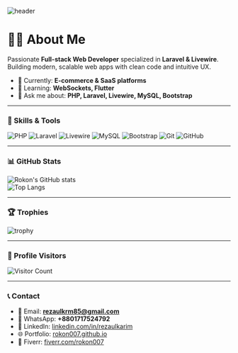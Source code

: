 ![header](https://capsule-render.vercel.app/api?type=waving&color=gradient&height=200&section=header&text=Hi%20👋,%20I'm%20Rokon%20|%20Full-stack%20Developer&fontSize=28&fontColor=fff&animation=fadeIn&fontAlignY=35)

# 👨‍💻 About Me
Passionate **Full-stack Web Developer** specialized in **Laravel & Livewire**. Building modern, scalable web apps with clean code and intuitive UX.

- 🔭 Currently: **E-commerce & SaaS platforms**  
- 🌱 Learning: **WebSockets, Flutter**  
- 💬 Ask me about: **PHP, Laravel, Livewire, MySQL, Bootstrap**  

---

### 🚀 Skills & Tools
![PHP](https://img.shields.io/badge/PHP-777BB4?style=for-the-badge&logo=php&logoColor=white)
![Laravel](https://img.shields.io/badge/Laravel-FF2D20?style=for-the-badge&logo=laravel&logoColor=white)
![Livewire](https://img.shields.io/badge/Livewire-4E56A6?style=for-the-badge&logo=laravel&logoColor=white)
![MySQL](https://img.shields.io/badge/MySQL-005C84?style=for-the-badge&logo=mysql&logoColor=white)
![Bootstrap](https://img.shields.io/badge/Bootstrap-563D7C?style=for-the-badge&logo=bootstrap&logoColor=white)
![Git](https://img.shields.io/badge/Git-F05033?style=for-the-badge&logo=git&logoColor=white)
![GitHub](https://img.shields.io/badge/GitHub-181717?style=for-the-badge&logo=github&logoColor=white)

---

### 📊 GitHub Stats
![Rokon's GitHub stats](https://github-readme-stats.vercel.app/api?username=rokon007&show_icons=true&theme=radical)  
![Top Langs](https://github-readme-stats.vercel.app/api/top-langs/?username=rokon007&layout=compact&theme=radical)  

---

### 🏆 Trophies
![trophy](https://github-profile-trophy.vercel.app/?username=rokon007&theme=radical&no-frame=true&margin-w=10)

---

### 👀 Profile Visitors
![Visitor Count](https://komarev.com/ghpvc/?username=rokon007&label=Profile%20Views&color=blue&style=flat)

---

### 📞 Contact
- 📧 Email: **rezaulkrm85@gmail.com**  
- 💬 WhatsApp: **+8801717524792**  
- 💼 LinkedIn: [linkedin.com/in/rezaulkarim](https://linkedin.com/in/rezaul-karim-sarker-5826a229)  
- 🌐 Portfolio: [rokon007.github.io](https://rokon007.github.io)  
- 🎯 Fiverr: [fiverr.com/rokon007](https://fiverr.com/rokon007)
